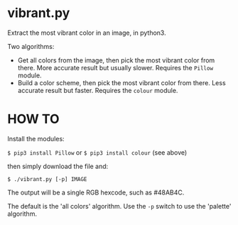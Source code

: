 # vibrant.py
Extract the most vibrant color in an image, in python3.

Two algorithms:
* Get all colors from the image, then pick the most vibrant color from there. More accurate result but usually slower. Requires the `Pillow` module.
* Build a color scheme, then pick the most vibrant color from there. Less accurate result but faster. Requires the `colour` module.

# HOW TO
Install the modules:

`$ pip3 install Pillow` or `$ pip3 install colour` (see above)

then simply download the file and:

`$ ./vibrant.py [-p] IMAGE`

The output will be a single RGB hexcode, such as #48AB4C.

The default is the 'all colors' algorithm.  Use the `-p` switch to use the 'palette' algorithm.

